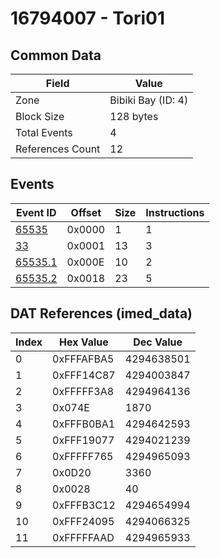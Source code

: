 # 16794007 - Tori01

## Common Data

| Field            | Value              |
|------------------|--------------------|
| Zone             | Bibiki Bay (ID: 4) |
| Block Size       | 128 bytes          |
| Total Events     | 4                  |
| References Count | 12                 |

## Events

| Event ID                | Offset   |   Size |   Instructions |
|-------------------------|----------|--------|----------------|
| [65535](./65535.md)     | 0x0000   |      1 |              1 |
| [33](./33.md)           | 0x0001   |     13 |              3 |
| [65535.1](./65535.1.md) | 0x000E   |     10 |              2 |
| [65535.2](./65535.2.md) | 0x0018   |     23 |              5 |

## DAT References (imed_data)

|   Index | Hex Value   |   Dec Value |
|---------|-------------|-------------|
|       0 | 0xFFFAFBA5  |  4294638501 |
|       1 | 0xFFF14C87  |  4294003847 |
|       2 | 0xFFFFF3A8  |  4294964136 |
|       3 | 0x074E      |        1870 |
|       4 | 0xFFFB0BA1  |  4294642593 |
|       5 | 0xFFF19077  |  4294021239 |
|       6 | 0xFFFFF765  |  4294965093 |
|       7 | 0x0D20      |        3360 |
|       8 | 0x0028      |          40 |
|       9 | 0xFFFB3C12  |  4294654994 |
|      10 | 0xFFF24095  |  4294066325 |
|      11 | 0xFFFFFAAD  |  4294965933 |
